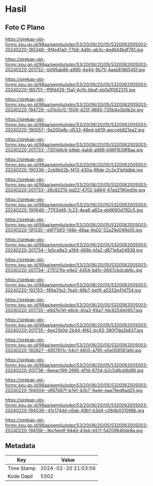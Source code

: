 # Hasil

## Foto C Plano

https://sirekap-obj-formc.kpu.go.id/98aa/pemilu/pdpr/53/20/06/20/05/5320062005003-20240220-185348--9f4e41a0-77b8-4d9c-ab3c-4ed644bdf761.jpg

https://sirekap-obj-formc.kpu.go.id/98aa/pemilu/pdpr/53/20/06/20/05/5320062005003-20240220-201732--b095ab86-a990-4e44-9b75-4aeb8186545f.jpg

https://sirekap-obj-formc.kpu.go.id/98aa/pemilu/pdpr/53/20/06/20/05/5320062005003-20240220-185701--ff9fd426-15a1-4cfb-bbaf-eb0a1f062315.jpg

https://sirekap-obj-formc.kpu.go.id/98aa/pemilu/pdpr/53/20/06/20/05/5320062005003-20240220-194729--c01e3cf2-1509-425f-9685-730b4e3b0b2e.jpg

https://sirekap-obj-formc.kpu.go.id/98aa/pemilu/pdpr/53/20/06/20/05/5320062005003-20240220-190057--9a200a8c-d533-48ed-b619-aecceb821ea2.jpg

https://sirekap-obj-formc.kpu.go.id/98aa/pemilu/pdpr/53/20/06/20/05/5320062005003-20240220-201733--7301d4c6-b8eb-4ab6-a996-b96f1639f8aa.jpg

https://sirekap-obj-formc.kpu.go.id/98aa/pemilu/pdpr/53/20/06/20/05/5320062005003-20240220-190336--2cb9b02b-f413-430a-96de-2c2e31afddbb.jpg

https://sirekap-obj-formc.kpu.go.id/98aa/pemilu/pdpr/53/20/06/20/05/5320062005003-20240220-201733--26c82210-bd22-4702-b864-47ad2190ed0e.jpg

https://sirekap-obj-formc.kpu.go.id/98aa/pemilu/pdpr/53/20/06/20/05/5320062005003-20240220-190646--711f3d46-1c23-4ea8-a82a-eb6680d792c5.jpg

https://sirekap-obj-formc.kpu.go.id/98aa/pemilu/pdpr/53/20/06/20/05/5320062005003-20240220-191335--d4f71df3-148e-48aa-9e02-52a29e049e55.jpg

https://sirekap-obj-formc.kpu.go.id/98aa/pemilu/pdpr/53/20/06/20/05/5320062005003-20240220-201734--1e5ca9a3-a194-469b-b1a2-d871e6a04936.jpg

https://sirekap-obj-formc.kpu.go.id/98aa/pemilu/pdpr/53/20/06/20/05/5320062005003-20240220-201734--275121fa-e9e2-4454-bd1c-0647cbdcde6c.jpg

https://sirekap-obj-formc.kpu.go.id/98aa/pemilu/pdpr/53/20/06/20/05/5320062005003-20240220-192153--f89a31e2-7ea0-46b7-bef9-a5332e41d754.jpg

https://sirekap-obj-formc.kpu.go.id/98aa/pemilu/pdpr/53/20/06/20/05/5320062005003-20240220-201735--e6d7e7ef-e8cb-40a3-94a7-fdc8254e0657.jpg

https://sirekap-obj-formc.kpu.go.id/98aa/pemilu/pdpr/53/20/06/20/05/5320062005003-20240220-201735--4ee21b0d-2b44-4f42-bc93-380f7da2b837.jpg

https://sirekap-obj-formc.kpu.go.id/98aa/pemilu/pdpr/53/20/06/20/05/5320062005003-20240220-192827--4957811c-54cf-4605-a795-e5e059561afd.jpg

https://sirekap-obj-formc.kpu.go.id/98aa/pemilu/pdpr/53/20/06/20/05/5320062005003-20240220-201736--6eeac199-2695-4f1d-8704-b2c5d9cb8d86.jpg

https://sirekap-obj-formc.kpu.go.id/98aa/pemilu/pdpr/53/20/06/20/05/5320062005003-20240220-194004--df67b87f-b7e1-42b7-9a4e-eaa79ed6ad25.jpg

https://sirekap-obj-formc.kpu.go.id/98aa/pemilu/pdpr/53/20/06/20/05/5320062005003-20240220-194039--41c174dd-c6ab-49b1-b3d4-c064b031098b.jpg

https://sirekap-obj-formc.kpu.go.id/98aa/pemilu/pdpr/53/20/06/20/05/5320062005003-20240220-194158--3bcfeedf-944d-43eb-b511-54209846de8a.jpg


## Metadata

| Key        | Value               |
| ---------- | ------------------- |
| Time Stamp | 2024-02-20 21:03:56 |
| Kode Dapil | 5302                |



